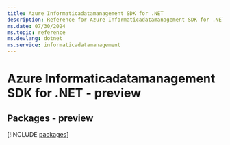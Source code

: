 ```yaml
---
title: Azure Informaticadatamanagement SDK for .NET
description: Reference for Azure Informaticadatamanagement SDK for .NET
ms.date: 07/30/2024
ms.topic: reference
ms.devlang: dotnet
ms.service: informaticadatamanagement
---
```

# Azure Informaticadatamanagement SDK for .NET - preview
## Packages - preview
[!INCLUDE [packages](informaticadatamanagement-index.md)]